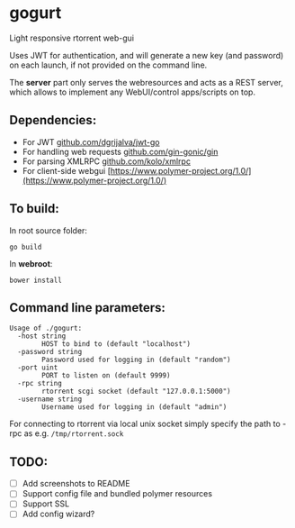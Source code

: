 # gogurt

Light responsive rtorrent web-gui

Uses JWT for authentication, and will generate a new key (and password) on each launch, if not provided on the command line.

The **server** part only serves the webresources and acts as a REST server, which allows to implement any WebUI/control apps/scripts on top.

## Dependencies:

- For JWT [github.com/dgrijalva/jwt-go](https://github.com/dgrijalva/jwt-go)
- For handling web requests [github.com/gin-gonic/gin](https://github.com/gin-gonic/gin)
- For parsing XMLRPC [github.com/kolo/xmlrpc](https://github.com/kolo/xmlrpc)
- For client-side webgui [https://www.polymer-project.org/1.0/](https://www.polymer-project.org/1.0/)

## To build:
In root source folder:

`go build`

In **webroot**:

`bower install`

## Command line parameters:

```
Usage of ./gogurt:
  -host string
        HOST to bind to (default "localhost")
  -password string
        Password used for logging in (default "random")
  -port uint
        PORT to listen on (default 9999)
  -rpc string
        rtorrent scgi socket (default "127.0.0.1:5000")
  -username string
        Username used for logging in (default "admin")
```

For connecting to rtorrent via local unix socket simply specify the path to -rpc as e.g. `/tmp/rtorrent.sock`

## TODO:

- [ ] Add screenshots to README
- [ ] Support config file and bundled polymer resources
- [ ] Support SSL
- [ ] Add config wizard?
